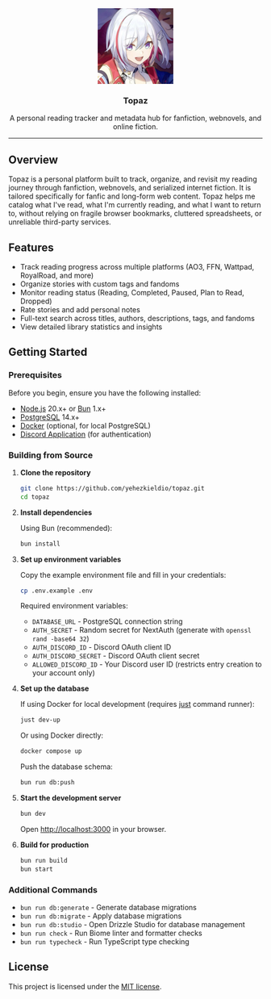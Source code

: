 <div align="center">

<img src="public/topaz.jpg" align="center" width="150px" height="150px">

<h3>Topaz</h3>
<p>A personal reading tracker and metadata hub for fanfiction, webnovels, and online fiction.</p>

</div>

---

## Overview

Topaz is a personal platform built to track, organize, and revisit my reading journey through fanfiction, webnovels, and serialized internet fiction. It is tailored specifically for fanfic and long-form web content. Topaz helps me catalog what I've read, what I'm currently reading, and what I want to return to, without relying on fragile browser bookmarks, cluttered spreadsheets, or unreliable third-party services.

## Features

- Track reading progress across multiple platforms (AO3, FFN, Wattpad, RoyalRoad, and more)
- Organize stories with custom tags and fandoms
- Monitor reading status (Reading, Completed, Paused, Plan to Read, Dropped)
- Rate stories and add personal notes
- Full-text search across titles, authors, descriptions, tags, and fandoms
- View detailed library statistics and insights

## Getting Started

### Prerequisites

Before you begin, ensure you have the following installed:

- [Node.js](https://nodejs.org/) 20.x+ or [Bun](https://bun.sh/) 1.x+
- [PostgreSQL](https://www.postgresql.org/) 14.x+
- [Docker](https://www.docker.com/) (optional, for local PostgreSQL)
- [Discord Application](https://discord.com/developers/applications) (for authentication)

### Building from Source

1. **Clone the repository**

   ```bash
   git clone https://github.com/yehezkieldio/topaz.git
   cd topaz
   ```

2. **Install dependencies**

   Using Bun (recommended):
   ```bash
   bun install
   ```

3. **Set up environment variables**

   Copy the example environment file and fill in your credentials:
   ```bash
   cp .env.example .env
   ```

   Required environment variables:
   - `DATABASE_URL` - PostgreSQL connection string
   - `AUTH_SECRET` - Random secret for NextAuth (generate with `openssl rand -base64 32`)
   - `AUTH_DISCORD_ID` - Discord OAuth client ID
   - `AUTH_DISCORD_SECRET` - Discord OAuth client secret
   - `ALLOWED_DISCORD_ID` - Your Discord user ID (restricts entry creation to your account only)

4. **Set up the database**

   If using Docker for local development (requires [just](https://github.com/casey/just) command runner):
   ```bash
   just dev-up
   ```

   Or using Docker directly:
   ```bash
   docker compose up
   ```

   Push the database schema:
   ```bash
   bun run db:push
   ```

5. **Start the development server**

   ```bash
   bun dev
   ```

   Open [http://localhost:3000](http://localhost:3000) in your browser.

6. **Build for production**

   ```bash
   bun run build
   bun start
   ```

### Additional Commands

- `bun run db:generate` - Generate database migrations
- `bun run db:migrate` - Apply database migrations
- `bun run db:studio` - Open Drizzle Studio for database management
- `bun run check` - Run Biome linter and formatter checks
- `bun run typecheck` - Run TypeScript type checking

## License

This project is licensed under the [MIT license](LICENSE).
